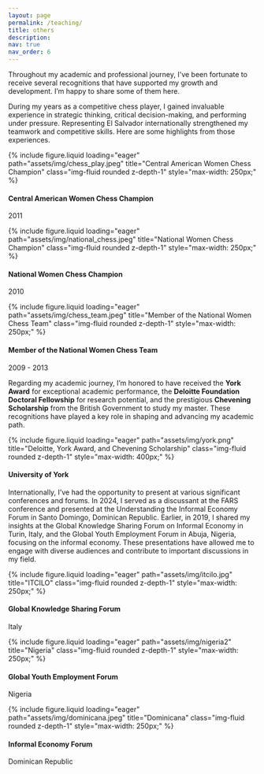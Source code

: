 ```yaml
---
layout: page
permalink: /teaching/
title: others
description: 
nav: true
nav_order: 6
---
```

Throughout my academic and professional journey, I've been fortunate to receive several recognitions that have supported my growth and development. I’m happy to share some of them here.

During my years as a competitive chess player, I gained invaluable experience in strategic thinking, critical decision-making, and performing under pressure. Representing El Salvador internationally strengthened my teamwork and competitive skills. Here are some highlights from those experiences.

<div class="row mt-4">
    <div class="col-sm mt-3 mt-md-0 text-center">
        {% include figure.liquid loading="eager" path="assets/img/chess_play.jpeg" title="Central American Women Chess Champion" class="img-fluid rounded z-depth-1" style="max-width: 250px;" %}
        <div class="caption mt-2">
            <h4>Central American Women Chess Champion</h4>
            <p>2011</p>
        </div>
    </div>
    <div class="col-sm mt-3 mt-md-0 text-center">
        {% include figure.liquid loading="eager" path="assets/img/national_chess.jpeg" title="National Women Chess Champion" class="img-fluid rounded z-depth-1" style="max-width: 250px;" %}
        <div class="caption mt-2">
            <h4>National Women Chess Champion</h4>
            <p>2010</p>
        </div>
    </div>
    <div class="col-sm mt-3 mt-md-0 text-center">
        {% include figure.liquid loading="eager" path="assets/img/chess_team.jpeg" title="Member of the National Women Chess Team" class="img-fluid rounded z-depth-1" style="max-width: 250px;" %}
        <div class="caption mt-2">
            <h4>Member of the National Women Chess Team</h4>
            <p>2009 - 2013</p>
        </div>
    </div>
</div>

Regarding my academic journey, I’m honored to have received the **York Award** for exceptional academic performance, the **Deloitte Foundation Doctoral Fellowship** for research potential, and the prestigious **Chevening Scholarship** from the British Government to study my master. These recognitions have played a key role in shaping and advancing my academic path.

<div class="row mt-4 justify-content-center">
    <div class="col-sm-8 text-center">
        {% include figure.liquid loading="eager" path="assets/img/york.png" title="Deloitte, York Award, and Chevening Scholarship" class="img-fluid rounded z-depth-1" style="max-width: 400px;" %}
        <div class="caption mt-2">
            <h4>University of York</h4>
        </div>
    </div>
</div>

Internationally, I’ve had the opportunity to present at various significant conferences and forums. In 2024, I served as a discussant at the FARS conference and presented at the Understanding the Informal Economy Forum in Santo Domingo, Dominican Republic. Earlier, in 2019, I shared my insights at the Global Knowledge Sharing Forum on Informal Economy in Turin, Italy, and the Global Youth Employment Forum in Abuja, Nigeria, focusing on the informal economy. These presentations have allowed me to engage with diverse audiences and contribute to important discussions in my field.

<div class="row mt-4">
    <div class="col-sm mt-3 mt-md-0 text-center">
        {% include figure.liquid loading="eager" path="assets/img/itcilo.jpg" title="ITCILO" class="img-fluid rounded z-depth-1" style="max-width: 250px;" %}
        <div class="caption mt-2">
            <h4>Global Knowledge Sharing Forum</h4>
            <p>Italy</p>
        </div>
    </div>
    <div class="col-sm mt-3 mt-md-0 text-center">
        {% include figure.liquid loading="eager" path="assets/img/nigeria2" title="Nigeria" class="img-fluid rounded z-depth-1" style="max-width: 250px;" %}
        <div class="caption mt-2">
            <h4>Global Youth Employment Forum</h4>
            <p>Nigeria</p>
        </div>
    </div>
    <div class="col-sm mt-3 mt-md-0 text-center">
        {% include figure.liquid loading="eager" path="assets/img/dominicana.jpeg" title="Dominicana" class="img-fluid rounded z-depth-1" style="max-width: 250px;" %}
        <div class="caption mt-2">
            <h4>Informal Economy Forum</h4>
            <p>Dominican Republic</p>
        </div>
    </div>
</div>

